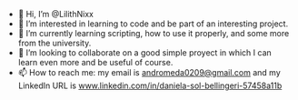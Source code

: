 - 👋 Hi, I’m @LilithNixx
- 👀 I’m interested in learning to code and be part of an interesting project.
- 🌱 I’m currently learning scripting, how to use it properly, and some more from the university.
- 💞️ I’m looking to collaborate on a good simple proyect in which I can learn even more and be useful of course.
- 📫 How to reach me: my email is andromeda0209@gmail.com and my LinkedIn URL is www.linkedin.com/in/daniela-sol-bellingeri-57458a11b

<!---
LilithNixx/LilithNixx is a ✨ special ✨ repository because its `README.md` (this file) appears on your GitHub profile.
You can click the Preview link to take a look at your changes.
--->
